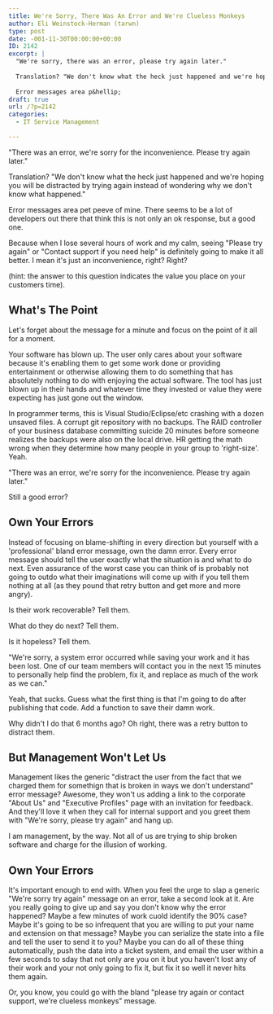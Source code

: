 ```yaml
---
title: We're Sorry, There Was An Error and We're Clueless Monkeys
author: Eli Weinstock-Herman (tarwn)
type: post
date: -001-11-30T00:00:00+00:00
ID: 2142
excerpt: |
  "We're sorry, there was an error, please try again later."
  
  Translation? "We don't know what the heck just happened and we're hoping you will be distracted by trying again instead of wondering why we don't know what happened."
  
  Error messages area p&hellip;
draft: true
url: /?p=2142
categories:
  - IT Service Management

---
```

"There was an error, we're sorry for the inconvenience. Please try again later."

Translation? "We don't know what the heck just happened and we're hoping you will be distracted by trying again instead of wondering why we don't know what happened."

Error messages area pet peeve of mine. There seems to be a lot of developers out there that think this is not only an ok response, but a good one.

Because when I lose several hours of work and my calm, seeing "Please try again" or "Contact support if you need help" is definitely going to make it all better. I mean it's just an inconvenience, right? Right? 

(hint: the answer to this question indicates the value you place on your customers time).

## What's The Point

Let's forget about the message for a minute and focus on the point of it all for a moment.

Your software has blown up. The user only cares about your software because it's enabling them to get some work done or providing entertainment or otherwise allowing them to do something that has absolutely nothing to do with enjoying the actual software. The tool has just blown up in their hands and whatever time they invested or value they were expecting has just gone out the window.

In programmer terms, this is Visual Studio/Eclipse/etc crashing with a dozen unsaved files. A corrupt git repository with no backups. The RAID controller of your business database committing suicide 20 minutes before someone realizes the backups were also on the local drive. HR getting the math wrong when they determine how many people in your group to 'right-size'. Yeah.

"There was an error, we're sorry for the inconvenience. Please try again later."

Still a good error?

## Own Your Errors

Instead of focusing on blame-shifting in every direction but yourself with a 'professional' bland error message, own the damn error. Every error message should tell the user exactly what the situation is and what to do next. Even assurance of the worst case you can think of is probably not going to outdo what their imaginations will come up with if you tell them nothing at all (as they pound that retry button and get more and more angry).

Is their work recoverable? Tell them. 

What do they do next? Tell them.

Is it hopeless? Tell them.

"We're sorry, a system error occurred while saving your work and it has been lost. One of our team members will contact you in the next 15 minutes to personally help find the problem, fix it, and replace as much of the work as we can."

Yeah, that sucks. Guess what the first thing is that I'm going to do after publishing that code. Add a function to save their damn work.

Why didn't I do that 6 months ago? Oh right, there was a retry button to distract them.

## But Management Won't Let Us

Management likes the generic "distract the user from the fact that we charged them for somethign that is broken in ways we don't understand" error message? Awesome, they won't us adding a link to the corporate "About Us" and "Executive Profiles" page with an invitation for feedback. And they'll love it when they call for internal support and you greet them with "We're sorry, please try again" and hang up.

I am management, by the way. Not all of us are trying to ship broken software and charge for the illusion of working. 

## Own Your Errors

It's important enough to end with. When you feel the urge to slap a generic "We're sorry try again" message on an error, take a second look at it. Are you really going to give up and say you don't know why the error happened? Maybe a few minutes of work cuold identify the 90% case? Maybe it's going to be so infrequent that you are willing to put your name and extension on that message? Maybe you can serialize the state into a file and tell the user to send it to you? Maybe you can do all of these thing automatically, push the data into a ticket system, and email the user within a few seconds to sday that not only are you on it but you haven't lost any of their work and your not only going to fix it, but fix it so well it never hits them again.

Or, you know, you could go with the bland "please try again or contact support, we're clueless monkeys" message.